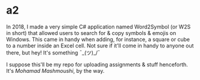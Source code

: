 # a2

In 2018, I made a very simple C# application named Word2Symbol (or W2S in short) that allowed users to search for & copy symbols & emojis on Windows. This came in handy when adding, for instance, a square or cube to a number inside an Excel cell. Not sure if it'll come in handy to anyone out there, but hey! It's something ¯\_(ツ)_/¯

I suppose this'll be my repo for uploading assignments & stuff henceforth. It's _Mohamad Mashmoushi_, by the way.

